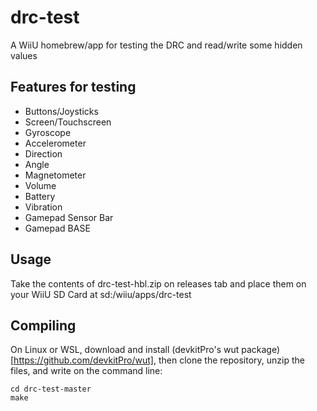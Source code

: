 # drc-test
A WiiU homebrew/app for testing the DRC and read/write some hidden values

## Features for testing
- Buttons/Joysticks
- Screen/Touchscreen
- Gyroscope
- Accelerometer
- Direction
- Angle
- Magnetometer
- Volume
- Battery
- Vibration
- Gamepad Sensor Bar
- Gamepad BASE

## Usage
Take the contents of drc-test-hbl.zip on releases tab and place them on your WiiU SD Card at sd:/wiiu/apps/drc-test
## Compiling
On Linux or WSL, download and install (devkitPro's wut package)[https://github.com/devkitPro/wut], then clone the repository, unzip the files, and write on the command line:
```
cd drc-test-master
make
```
